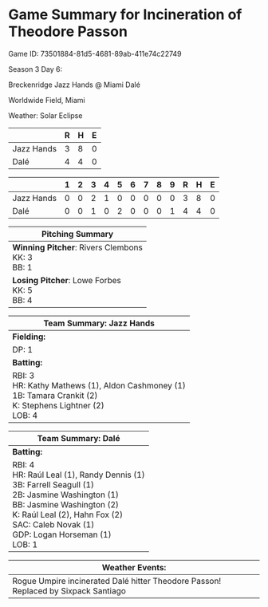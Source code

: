 # Game Summary for Incineration of Theodore Passon

Game ID: 73501884-81d5-4681-89ab-411e74c22749

Season 3 Day 6:

Breckenridge Jazz Hands @ Miami Dalé

Worldwide Field, Miami

Weather: Solar Eclipse



|  | R | H | E |
| --- | --- | --- | --- |
| Jazz Hands |   3 |   8 |   0 | 
| Dalé |   4 |   4 |   0 | 


|  |   1 |   2 |   3 |   4 |   5 |   6 |   7 |   8 |   9 |  R | H | E |
| --- | --- | --- | --- | --- | --- | --- | --- | --- | --- | --- | --- | --- |
| Jazz Hands |   0 |   0 |   2 |   1 |   0 |   0 |   0 |   0 |   0 |   3 |   8 |   0 | 
| Dalé |   0 |   0 |   1 |   0 |   2 |   0 |   0 |   0 |   1 |   4 |   4 |   0 | 


| Pitching Summary |
| --- |
| **Winning Pitcher**: Rivers Clembons<br />KK: 3<br />BB: 1 |
| **Losing Pitcher**: Lowe Forbes<br />KK: 5<br />BB: 4 |


| Team Summary: Jazz Hands |
| --- |
| **Fielding:** |
| DP: 1 |
| **Batting:** |
| RBI: 3 <br />HR: Kathy Mathews (1), Aldon Cashmoney (1) <br />1B: Tamara Crankit (2) <br />K: Stephens Lightner (2) <br />LOB: 4 |


| Team Summary: Dalé |
| --- |
| **Batting:** |
| RBI: 4 <br />HR: Raúl Leal (1), Randy Dennis (1) <br />3B: Farrell Seagull (1) <br />2B: Jasmine Washington (1) <br />BB: Jasmine Washington (2) <br />K: Raúl Leal (2), Hahn Fox (2) <br />SAC: Caleb Novak (1) <br />GDP: Logan Horseman (1) <br />LOB: 1 |


| **Weather Events:** |
| --- |
| Rogue Umpire incinerated Dalé hitter Theodore Passon! Replaced by Sixpack Santiago |

